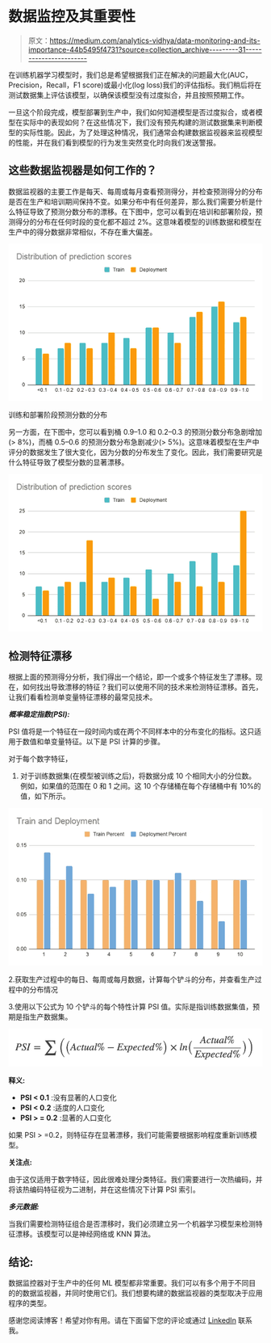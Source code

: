 # 数据监控及其重要性

> 原文：<https://medium.com/analytics-vidhya/data-monitoring-and-its-importance-44b5495f4731?source=collection_archive---------31----------------------->

在训练机器学习模型时，我们总是希望根据我们正在解决的问题最大化(AUC，Precision，Recall，F1 score)或最小化(log loss)我们的评估指标。我们稍后将在测试数据集上评估该模型，以确保该模型没有过度拟合，并且按照预期工作。

一旦这个阶段完成，模型部署到生产中，我们如何知道模型是否过度拟合，或者模型在实际中的表现如何？在这些情况下，我们没有预先构建的测试数据集来判断模型的实际性能。因此，为了处理这种情况，我们通常会构建数据监视器来监视模型的性能，并在我们看到模型的行为发生突然变化时向我们发送警报。

## 这些数据监视器是如何工作的？

数据监视器的主要工作是每天、每周或每月查看预测得分，并检查预测得分的分布是否在生产和培训期间保持不变。如果分布中有任何差异，那么我们需要分析是什么特征导致了预测分数分布的漂移。在下图中，您可以看到在培训和部署阶段，预测得分的分布在任何时段的变化都不超过 2%。这意味着模型的训练数据和模型在生产中的得分数据非常相似，不存在重大偏差。

![](img/edaa8820888bc6cc9339955cab00527b.png)

训练和部署阶段预测分数的分布

另一方面，在下图中，您可以看到桶 0.9–1.0 和 0.2–0.3 的预测分数分布急剧增加(> 8%)，而桶 0.5–0.6 的预测分数分布急剧减少(> 5%)。这意味着模型在生产中评分的数据发生了很大变化，因为分数的分布发生了变化。因此，我们需要研究是什么特征导致了模型分数的显著漂移。

![](img/a4c14c4c814cbd86441b57e7dbb6d4bb.png)

## **检测特征漂移**

根据上面的预测得分分析，我们得出一个结论，即一个或多个特征发生了漂移。现在，如何找出导致漂移的特征？我们可以使用不同的技术来检测特征漂移。首先，让我们看看检测单变量特征漂移的最常见技术。

***概率稳定指数(PSI):***

PSI 值将是一个特征在一段时间内或在两个不同样本中的分布变化的指标。这只适用于数值和单变量特征。以下是 PSI 计算的步骤。

对于每个数字特征，

1.  对于训练数据集(在模型被训练之后)，将数据分成 10 个相同大小的分位数。例如，如果值的范围在 0 和 1 之间。这 10 个存储桶在每个存储桶中有 10%的值，如下所示。

![](img/3f6422c5830c0699182b5a24a7e745a5.png)

2.获取生产过程中的每日、每周或每月数据，计算每个铲斗的分布，并查看生产过程中的分布情况

3.使用以下公式为 10 个铲斗的每个特性计算 PSI 值。实际是指训练数据集值，预期是指生产数据集。

![](img/0238c50cb0678c8be643c43bb6bb0b13.png)

**释义:**

*   **PSI < 0.1** :没有显著的人口变化
*   **PSI < 0.2** :适度的人口变化
*   **PSI > = 0.2** :显著的人口变化

如果 PSI > =0.2，则特征存在显著漂移，我们可能需要根据影响程度重新训练模型。

**关注点:**

由于这仅适用于数字特征，因此很难处理分类特征。我们需要进行一次热编码，并将该热编码特征视为二进制，并在这些情况下计算 PSI 索引。

***多元数据:***

当我们需要检测特征组合是否漂移时，我们必须建立另一个机器学习模型来检测特征漂移。该模型可以是神经网络或 KNN 算法。

## **结论:**

数据监控器对于生产中的任何 ML 模型都非常重要。我们可以有多个用于不同目的的数据监视器，并同时使用它们。我们想要构建的数据监视器的类型取决于应用程序的类型。

感谢您阅读博客！希望对你有用。请在下面留下您的评论或通过 [LinkedIn](https://www.linkedin.com/in/madhu-ramiah-a66a4b48/) 联系我。